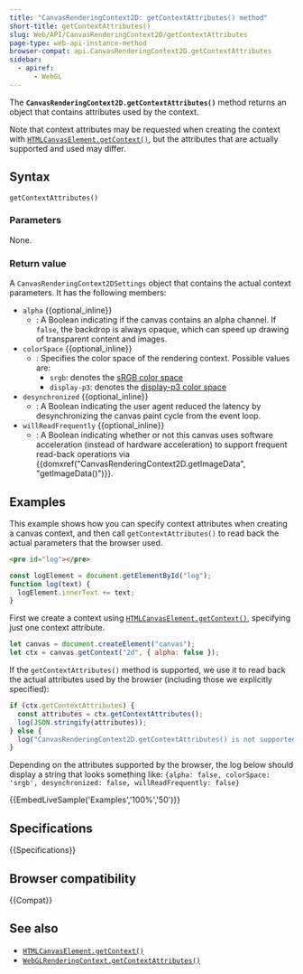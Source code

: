 ```yaml
---
title: "CanvasRenderingContext2D: getContextAttributes() method"
short-title: getContextAttributes()
slug: Web/API/CanvasRenderingContext2D/getContextAttributes
page-type: web-api-instance-method
browser-compat: api.CanvasRenderingContext2D.getContextAttributes
sidebar:
  - apiref:
      - WebGL
---
```


The **`CanvasRenderingContext2D.getContextAttributes()`** method returns an object that contains attributes used by the context.

Note that context attributes may be requested when creating the context with [`HTMLCanvasElement.getContext()`](/en-US/docs/Web/API/HTMLCanvasElement/getContext), but the attributes that are actually supported and used may differ.

## Syntax

```js-nolint
getContextAttributes()
```

### Parameters

None.

### Return value

A `CanvasRenderingContext2DSettings` object that contains the actual context parameters.
It has the following members:

- `alpha` {{optional_inline}}
  - : A Boolean indicating if the canvas contains an alpha channel.
    If `false`, the backdrop is always opaque, which can speed up drawing of transparent content and images.
- `colorSpace` {{optional_inline}}
  - : Specifies the color space of the rendering context. Possible values are:
    - `srgb`: denotes the [sRGB color space](https://en.wikipedia.org/wiki/SRGB)
    - `display-p3`: denotes the [display-p3 color space](https://en.wikipedia.org/wiki/DCI-P3)
- `desynchronized` {{optional_inline}}
  - : A Boolean indicating the user agent reduced the latency by desynchronizing the canvas paint cycle from the event loop.
- `willReadFrequently` {{optional_inline}}
  - : A Boolean indicating whether or not this canvas uses software acceleration (instead of hardware acceleration) to support frequent read-back operations via {{domxref("CanvasRenderingContext2D.getImageData", "getImageData()")}}.

## Examples

This example shows how you can specify context attributes when creating a canvas context, and then call `getContextAttributes()` to read back the actual parameters that the browser used.

```html hidden
<pre id="log"></pre>
```

```js hidden
const logElement = document.getElementById("log");
function log(text) {
  logElement.innerText += text;
}
```

First we create a context using [`HTMLCanvasElement.getContext()`](/en-US/docs/Web/API/HTMLCanvasElement/getContext), specifying just one context attribute.

```js
let canvas = document.createElement("canvas");
let ctx = canvas.getContext("2d", { alpha: false });
```

If the `getContextAttributes()` method is supported, we use it to read back the actual attributes used by the browser (including those we explicitly specified):

```js
if (ctx.getContextAttributes) {
  const attributes = ctx.getContextAttributes();
  log(JSON.stringify(attributes));
} else {
  log("CanvasRenderingContext2D.getContextAttributes() is not supported");
}
```

Depending on the attributes supported by the browser, the log below should display a string that looks something like: `{alpha: false, colorSpace: 'srgb', desynchronized: false, willReadFrequently: false}`

{{EmbedLiveSample('Examples','100%','50')}}

## Specifications

{{Specifications}}

## Browser compatibility

{{Compat}}

## See also

- [`HTMLCanvasElement.getContext()`](/en-US/docs/Web/API/HTMLCanvasElement/getContext)
- [`WebGLRenderingContext.getContextAttributes()`](/en-US/docs/Web/API/WebGLRenderingContext/getContextAttributes)
